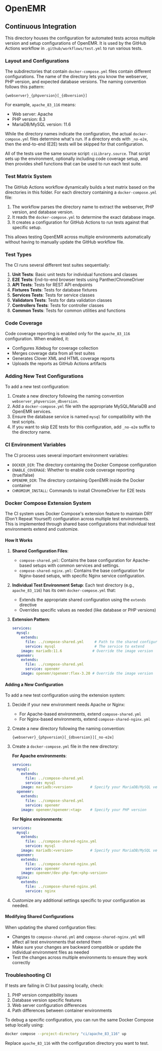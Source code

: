 # OpenEMR

## Continuous Integration

This directory houses the configuration for automated tests across multiple version and setup configurations of OpenEMR. It is used by the GitHub Actions workflow in `.github/workflows/test.yml` to run various tests.

### Layout and Configurations

The subdirectories that contain `docker-compose.yml` files contain different configurations. The name of the directory lets you know the webserver, PHP version, and expected database versions. The naming convention follows this pattern:

```
{webserver}_{phpversion}[_{dbversion}]
```

For example, `apache_83_116` means:
- Web server: Apache
- PHP version: 8.3
- MariaDB/MySQL version: 11.6

While the directory names indicate the configuration, the actual `docker-compose.yml` files determine what's run. If a directory ends with `_no-e2e`, then the end-to-end (E2E) tests will be skipped for that configuration.

All of the tests use the same source script: `ciLibrary.source`. That script sets up the environment, optionally including code coverage setup, and then provides shell functions that can be used to run each test suite.

### Test Matrix System

The GitHub Actions workflow dynamically builds a test matrix based on the directories in this folder. For each directory containing a `docker-compose.yml` file:

1. The workflow parses the directory name to extract the webserver, PHP version, and database version.
2. It reads the `docker-compose.yml` to determine the exact database image.
3. It creates a configuration for GitHub Actions to run tests against that specific setup.

This allows testing OpenEMR across multiple environments automatically without having to manually update the GitHub workflow file.

### Test Types

The CI runs several different test suites sequentially:

1. **Unit Tests**: Basic unit tests for individual functions and classes
2. **E2E Tests**: End-to-end browser tests using Panther/ChromeDriver
3. **API Tests**: Tests for REST API endpoints
4. **Fixtures Tests**: Tests for database fixtures
5. **Services Tests**: Tests for service classes
6. **Validators Tests**: Tests for data validation classes
7. **Controllers Tests**: Tests for controller classes
8. **Common Tests**: Tests for common utilities and functions

### Code Coverage

Code coverage reporting is enabled only for the `apache_83_116` configuration. When enabled, it:
- Configures Xdebug for coverage collection
- Merges coverage data from all test suites
- Generates Clover XML and HTML coverage reports
- Uploads the reports as GitHub Actions artifacts

### Adding New Test Configurations

To add a new test configuration:

1. Create a new directory following the naming convention `webserver_phpversion_dbversion`.
2. Add a `docker-compose.yml` file with the appropriate MySQL/MariaDB and OpenEMR services.
3. Ensure the database service is named `mysql` for compatibility with the test scripts.
4. If you want to skip E2E tests for this configuration, add `_no-e2e` suffix to the directory name.

### CI Environment Variables

The CI process uses several important environment variables:

- `DOCKER_DIR`: The directory containing the Docker Compose configuration
- `ENABLE_COVERAGE`: Whether to enable code coverage reporting (true/false)
- `OPENEMR_DIR`: The directory containing OpenEMR inside the Docker container
- `CHROMIUM_INSTALL`: Commands to install ChromeDriver for E2E tests

### Docker Compose Extension System

The CI system uses Docker Compose's extension feature to maintain DRY (Don't Repeat Yourself) configuration across multiple test environments. This is implemented through shared base configurations that individual test environments extend and customize.

#### How It Works

1. **Shared Configuration Files**:
   - `compose-shared.yml`: Contains the base configuration for Apache-based setups with common services and settings.
   - `compose-shared-nginx.yml`: Contains the base configuration for Nginx-based setups, with specific Nginx service configuration.

2. **Individual Test Environment Setup**:
   Each test directory (e.g., `apache_83_116`) has its own `docker-compose.yml` that:
   - Extends the appropriate shared configuration using the `extends` directive
   - Overrides specific values as needed (like database or PHP versions)

3. **Extension Pattern**:
   ```yaml
   services:
     mysql:
       extends:
         file: ../compose-shared.yml     # Path to the shared configuration
         service: mysql                  # The service to extend
       image: mariadb:11.6              # Override the image version
     openemr:
       extends:
         file: ../compose-shared.yml
         service: openemr
       image: openemr/openemr:flex-3.20 # Override the image version
   ```

#### Adding a New Configuration

To add a new test configuration using the extension system:

1. Decide if your new environment needs Apache or Nginx:
   - For Apache-based environments, extend `compose-shared.yml`
   - For Nginx-based environments, extend `compose-shared-nginx.yml`

2. Create a new directory following the naming convention:
   ```
   {webserver}_{phpversion}[_{dbversion}][_no-e2e]
   ```

3. Create a `docker-compose.yml` file in the new directory:

   **For Apache environments**:
   ```yaml
   services:
     mysql:
       extends:
         file: ../compose-shared.yml
         service: mysql
       image: mariadb:<version>        # Specify your MariaDB/MySQL version
     openemr:
       extends:
         file: ../compose-shared.yml
         service: openemr
       image: openemr/openemr:<tag>    # Specify your PHP version
   ```

   **For Nginx environments**:
   ```yaml
   services:
     mysql:
       extends:
         file: ../compose-shared-nginx.yml
         service: mysql
       image: mariadb:<version>        # Specify your MariaDB/MySQL version
     openemr:
       extends:
         file: ../compose-shared-nginx.yml
         service: openemr
       image: openemr/dev-php-fpm:<php-version>
     nginx:
       extends:
         file: ../compose-shared-nginx.yml
         service: nginx
   ```

4. Customize any additional settings specific to your configuration as needed.

#### Modifying Shared Configurations

When updating the shared configuration files:
- Changes to `compose-shared.yml` and `compose-shared-nginx.yml` will affect all test environments that extend them
- Make sure your changes are backward compatible or update the individual environment files as needed
- Test the changes across multiple environments to ensure they work correctly

### Troubleshooting CI

If tests are failing in CI but passing locally, check:

1. PHP version compatibility issues
2. Database version specific features
3. Web server configuration differences
4. Path differences between container environments

To debug a specific configuration, you can run the same Docker Compose setup locally using:

```bash
docker compose --project-directory "ci/apache_83_116" up
```

Replace `apache_83_116` with the configuration directory you want to test.
